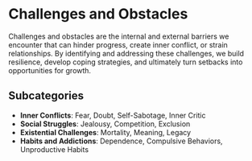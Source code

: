 # Challenges and Obstacles

Challenges and obstacles are the internal and external barriers we encounter that can hinder progress, create inner conflict, or strain relationships. By identifying and addressing these challenges, we build resilience, develop coping strategies, and ultimately turn setbacks into opportunities for growth.

## Subcategories

- **Inner Conflicts**: Fear, Doubt, Self-Sabotage, Inner Critic
- **Social Struggles**: Jealousy, Competition, Exclusion
- **Existential Challenges**: Mortality, Meaning, Legacy
- **Habits and Addictions**: Dependence, Compulsive Behaviors, Unproductive Habits
